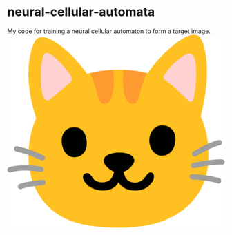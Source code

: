 # neural-cellular-automata
My code for training a neural cellular automaton to form a target image.
![cat image](cat-face-emoji-2048x1821-x3kf878r.png "cat image")

